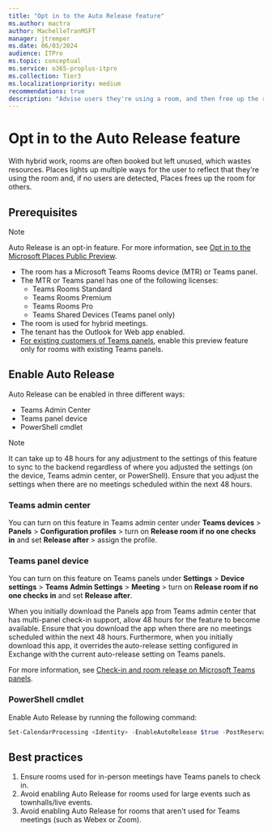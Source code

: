 ```yaml
---
title: "Opt in to the Auto Release feature"
ms.author: mactra
author: MachelleTranMSFT
manager: jtremper
ms.date: 06/03/2024
audience: ITPro
ms.topic: conceptual
ms.service: o365-proplus-itpro
ms.collection: Tier3
ms.localizationpriority: medium
recommendations: true
description: "Advise users they're using a room, and then free up the room for use by others if no current users are detected."
---
```


# Opt in to the Auto Release feature

With hybrid work, rooms are often booked but left unused, which wastes resources. Places lights up multiple ways for the user to reflect that they're using the room and, if no users are detected, Places frees up the room for others.

## Prerequisites

> [!NOTE]
> Auto Release is an opt-in feature. For more information, see [Opt in to the Microsoft Places Public Preview](opt-in-places-preview.md).

- The room has a Microsoft Teams Rooms device (MTR) or Teams panel.
- The MTR or Teams panel has one of the following licenses:
  - Teams Rooms Standard
  - Teams Rooms Premium
  - Teams Rooms Pro
  - Teams Shared Devices (Teams panel only)
- The room is used for hybrid meetings.
- The tenant has the Outlook for Web app enabled.
- [For existing customers of Teams panels](/microsoftteams/devices/check-in-and-room-release), enable this preview feature only for rooms with existing Teams panels.

## Enable Auto Release

Auto Release can be enabled in three different ways:

- Teams Admin Center
- Teams panel device
- PowerShell cmdlet

> [!NOTE]
> It can take up to 48 hours for any adjustment to the settings of this feature to sync to the backend regardless of where you adjusted the settings (on the device, Teams admin center, or PowerShell). Ensure that you adjust the settings when there are no meetings scheduled within the next 48 hours.

### Teams admin center

You can turn on this feature in Teams admin center under **Teams devices** > **Panels** > **Configuration profiles** > turn on **Release room if no one checks in** and set **Release after** > assign the profile.

### Teams panel device

You can turn on this feature on Teams panels under **Settings** > **Device settings** > **Teams Admin Settings** > **Meeting** > turn on **Release room if no one checks in** and set **Release after**.

When you initially download the Panels app from Teams admin center that has multi-panel check-in support, allow 48 hours for the feature to become available. Ensure that you download the app when there are no meetings scheduled within the next 48 hours. Furthermore, when you initially download this app, it overrides the auto-release setting configured in Exchange with the current auto-release setting on Teams panels.

For more information, see [Check-in and room release on Microsoft Teams panels](/microsoftteams/devices/check-in-and-room-release).

### PowerShell cmdlet

Enable Auto Release by running the following command:

```powershell
Set-CalendarProcessing <Identity> -EnableAutoRelease $true -PostReservationMaxClaimTimeInMinutes 10
```

## Best practices

1. Ensure rooms used for in-person meetings have Teams panels to check in.
1. Avoid enabling Auto Release for rooms used for large events such as townhalls/live events.
1. Avoid enabling Auto Release for rooms that aren't used for Teams meetings (such as Webex or Zoom).
